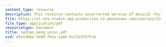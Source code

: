```yaml
---
content_type: resource
description: This resource contains uncorrected version of musical rhythm.
file: https://ol-ocw-studio-app-production.s3.amazonaws.com/courses/21m-301-harmony-and-counterpoint-i-spring-2005/e5e13bbe3e9df62e1a0e6c27a3f375c6_nathan_meng_uncor.pdf
file_type: application/pdf
resourcetype: Document
title: nathan_meng_uncor.pdf
uid: e5e13bbe-3e9d-f62e-1a0e-6c27a3f375c6
---
```

